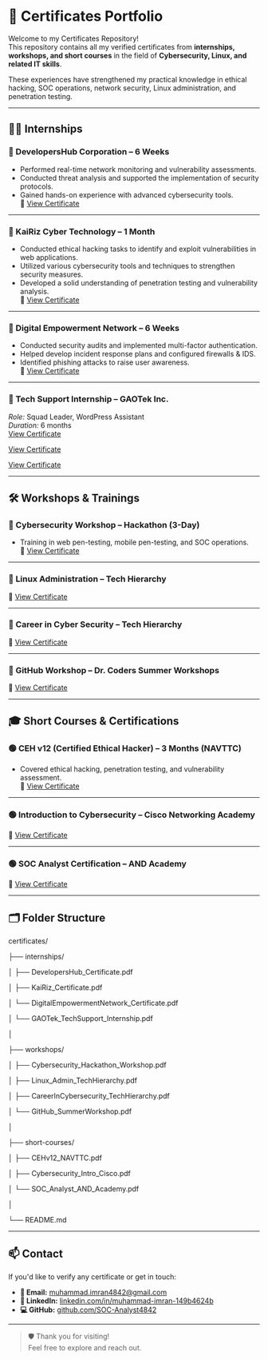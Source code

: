 # 📜 Certificates Portfolio

Welcome to my Certificates Repository!  
This repository contains all my verified certificates from **internships, workshops, and short courses** in the field of **Cybersecurity, Linux, and related IT skills**.

These experiences have strengthened my practical knowledge in ethical hacking, SOC operations, network security, Linux administration, and penetration testing.

---

## 🧑‍💻 Internships

### 🔹 DevelopersHub Corporation – 6 Weeks
- Performed real-time network monitoring and vulnerability assessments.
- Conducted threat analysis and supported the implementation of security protocols.
- Gained hands-on experience with advanced cybersecurity tools.  
📄 [View Certificate](./internships/DevelopersHub_Certificate.pdf)

---

### 🔹 KaiRiz Cyber Technology – 1 Month
- Conducted ethical hacking tasks to identify and exploit vulnerabilities in web applications.
- Utilized various cybersecurity tools and techniques to strengthen security measures.
- Developed a solid understanding of penetration testing and vulnerability analysis.  
📄 [View Certificate](./internships/KaiRiz_Certificate.png)

---

### 🔹 Digital Empowerment Network – 6 Weeks
- Conducted security audits and implemented multi-factor authentication.
- Helped develop incident response plans and configured firewalls & IDS.
- Identified phishing attacks to raise user awareness.  
📄 [View Certificate](./internships/DigitalEmpowermentNetwork_Certificate.pdf)

---

### 🔹 Tech Support Internship – GAOTek Inc.
  *Role:* Squad Leader, WordPress Assistant  
  *Duration:* 6 months  
[View Certificate](./internships/GAOTek_TechSupport_Internship1.pdf)

[View Certificate](./internships/GAOTek_TechSupport_Internship2.pdf)

[View Certificate](./internships/GAOTek_TechSupport_Internship3.pdf)

---

## 🛠 Workshops & Trainings

### 🔸 Cybersecurity Workshop – Hackathon (3-Day)
- Training in web pen-testing, mobile pen-testing, and SOC operations.  
📄 [View Certificate](./Workshops/Cybersecurity_Hackathon_Workshop.pdf)

---

### 🔸 Linux Administration – Tech Hierarchy  
📄 [View Certificate](./Workshops/Linux_Admin_TechHierarchy.png)

---

### 🔸 Career in Cyber Security – Tech Hierarchy  
📄 [View Certificate](./Workshops/CareerInCybersecurity_TechHierarchy.png)

---

### 🔸 GitHub Workshop – Dr. Coders Summer Workshops  
📄 [View Certificate](./Workshops/GitHub_SummerWorkshop.png)

---

## 🎓 Short Courses & Certifications

### 🟢 CEH v12 (Certified Ethical Hacker) – 3 Months (NAVTTC)
- Covered ethical hacking, penetration testing, and vulnerability assessment.  
📄 [View Certificate](./short-courses/CEHv12_NAVTTC.pdf)

---

### 🟢 Introduction to Cybersecurity – Cisco Networking Academy  
📄 [View Certificate](./ShortCourses&Certifications/Cybersecurity_Intro_Cisco.pdf)

----

### 🟢 SOC Analyst Certification – AND Academy  
📄 [View Certificate](./short-courses/SOC_Analyst_AND_Academy.pdf)

---

## 🗂 Folder Structure

certificates/

├── internships/

│ ├── DevelopersHub_Certificate.pdf

│ ├── KaiRiz_Certificate.pdf

│ └── DigitalEmpowermentNetwork_Certificate.pdf

│ └── GAOTek_TechSupport_Internship.pdf

│

├── workshops/

│ ├── Cybersecurity_Hackathon_Workshop.pdf

│ ├── Linux_Admin_TechHierarchy.pdf

│ ├── CareerInCybersecurity_TechHierarchy.pdf

│ └── GitHub_SummerWorkshop.pdf

│

├── short-courses/

│ ├── CEHv12_NAVTTC.pdf

│ ├── Cybersecurity_Intro_Cisco.pdf

│ └── SOC_Analyst_AND_Academy.pdf

│

└── README.md


---

## 📫 Contact

If you'd like to verify any certificate or get in touch:

- **📧 Email:** [muhammad.imran4842@gmail.com](mailto:muhammad.imran4842@gmail.com)  
- **🔗 LinkedIn:** [linkedin.com/in/muhammad-imran-149b4624b](https://www.linkedin.com/in/muhammad-imran-149b4624b)  
- **💻 GitHub:** [github.com/SOC-Analyst4842](https://github.com/SOC-Analyst4842)


---

> 🛡️ Thank you for visiting!  
> Feel free to explore and reach out.
